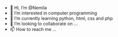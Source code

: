 - 👋 Hi, I’m @Nemila
- 👀 I’m interested in computer programming
- 🌱 I’m currently learning python, html, css and php
- 💞️ I’m looking to collaborate on ...
- 📫 How to reach me ...

<!---
Nemila/Nemila is a ✨ special ✨ repository because its `README.md` (this file) appears on your GitHub profile.
You can click the Preview link to take a look at your changes.
--->
